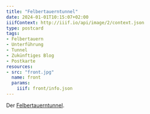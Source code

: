 ```yaml
---
title: "Felbertauerntunnel"
date: 2024-01-01T10:15:07+02:00
iiifContext: http://iiif.io/api/image/2/context.json
type: postcard
tags:
- Felbertauern
- Unterführung
- Tunnel
- Zukünftiges Blog
- Postkarte
resources:
- src: "front.jpg"
  name: front
  params:
    iiif: front/info.json
---
```

Der [Felbertauerntunnel](https://de.wikipedia.org/wiki/Felbertauerntunnel).

